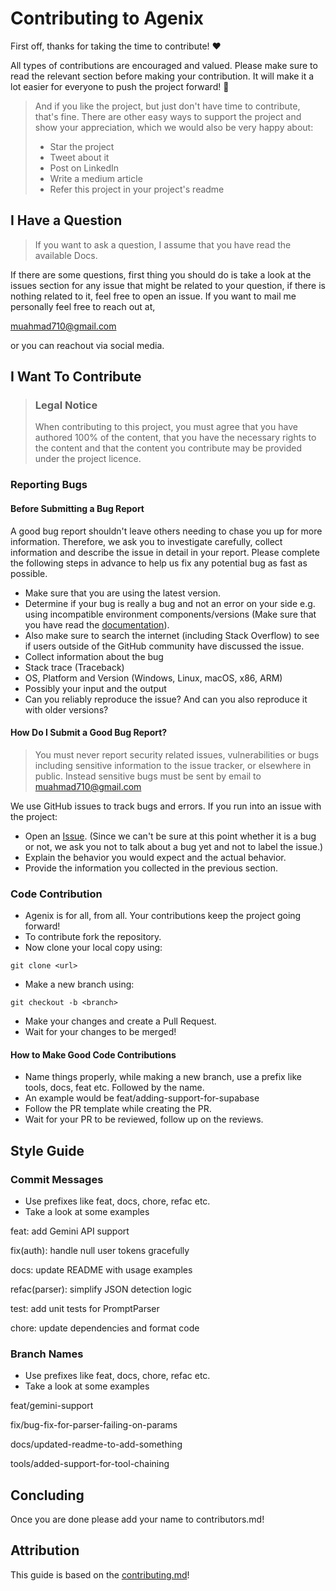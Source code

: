 # Contributing to Agenix

First off, thanks for taking the time to contribute! ❤️

All types of contributions are encouraged and valued. Please make sure to read the relevant section before making your contribution. It will make it a lot easier for everyone to push the project forward! 🎉

> And if you like the project, but just don't have time to contribute, that's fine. There are other easy ways to support the project and show your appreciation, which we would also be very happy about:
> - Star the project
> - Tweet about it
> - Post on LinkedIn
> - Write a medium article
> - Refer this project in your project's readme


## I Have a Question

> If you want to ask a question, I assume that you have read the available Docs.

If there are some questions, first thing you should do is take a look at the issues section for any issue that might be related to your question, if there is nothing related to it, feel free to open an issue. 
If you want to mail me personally feel free to reach out at,

muahmad710@gmail.com

or you can reachout via social media.

## I Want To Contribute

> ### Legal Notice <!-- omit in toc -->
> When contributing to this project, you must agree that you have authored 100% of the content, that you have the necessary rights to the content and that the content you contribute may be provided under the project licence.

### Reporting Bugs

#### Before Submitting a Bug Report

A good bug report shouldn't leave others needing to chase you up for more information. Therefore, we ask you to investigate carefully, collect information and describe the issue in detail in your report. Please complete the following steps in advance to help us fix any potential bug as fast as possible.

- Make sure that you are using the latest version.
- Determine if your bug is really a bug and not an error on your side e.g. using incompatible environment components/versions (Make sure that you have read the [documentation]()).
- Also make sure to search the internet (including Stack Overflow) to see if users outside of the GitHub community have discussed the issue.
- Collect information about the bug
- Stack trace (Traceback)
- OS, Platform and Version (Windows, Linux, macOS, x86, ARM)
- Possibly your input and the output
- Can you reliably reproduce the issue? And can you also reproduce it with older versions?


#### How Do I Submit a Good Bug Report?

> You must never report security related issues, vulnerabilities or bugs including sensitive information to the issue tracker, or elsewhere in public. Instead sensitive bugs must be sent by email to muahmad710@gmail.com

We use GitHub issues to track bugs and errors. If you run into an issue with the project:

- Open an [Issue](/issues/new). (Since we can't be sure at this point whether it is a bug or not, we ask you not to talk about a bug yet and not to label the issue.)
- Explain the behavior you would expect and the actual behavior.
- Provide the information you collected in the previous section.

### Code Contribution
- Agenix is for all, from all. Your contributions keep the project going forward!
- To contribute fork the repository.
- Now clone your local copy using:
```
git clone <url>
```
- Make a new branch using:
```
git checkout -b <branch>
```
- Make your changes and create a Pull Request.
- Wait for your changes to be merged!


#### How to Make Good Code Contributions
- Name things properly, while making a new branch, use a prefix like tools, docs, feat etc. Followed by the name.
- An example would be feat/adding-support-for-supabase
- Follow the PR template while creating the PR.
- Wait for your PR to be reviewed, follow up on the reviews.


## Style Guide
### Commit Messages
- Use prefixes like feat, docs, chore, refac etc.
- Take a look at some examples

feat: add Gemini API support

fix(auth): handle null user tokens gracefully

docs: update README with usage examples

refac(parser): simplify JSON detection logic

test: add unit tests for PromptParser

chore: update dependencies and format code

### Branch Names
- Use prefixes like feat, docs, chore, refac etc.
- Take a look at some examples

feat/gemini-support

fix/bug-fix-for-parser-failing-on-params

docs/updated-readme-to-add-something

tools/added-support-for-tool-chaining

## Concluding
Once you are done please add your name to contributors.md!

## Attribution
This guide is based on the [contributing.md](https://contributing.md/generator)!